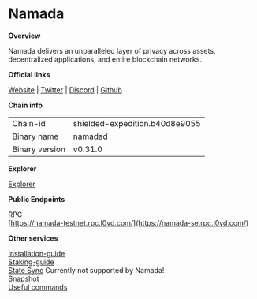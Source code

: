 # Namada

**Overview**

Namada delivers an unparalleled layer of privacy across assets, decentralized applications, and entire blockchain networks.

**Official links**

[Website](https://namada.net/) | [Twitter](https://twitter.com/namada) | [Discord](https://discord.com/invite/namada) | [Github](https://github.com/anoma/namada)

**Chain info**

|  |  |
| ------ | ------ |
| Chain-id | shielded-expedition.b40d8e9055 |
| Binary name | namadad |
| Binary version | v0.31.0 |


**Explorer**

[Explorer](https://namada.info/)

**Public Endpoints**

RPC\
[https://namada-testnet.rpc.l0vd.com/](https://namada-se.rpc.l0vd.com/)



**Other services**

[Installation-guide](installation-guide/)\
[Staking-guide](staking-guide)\
[State Sync](state-sync/) Currently not supported by Namada!\
[Snapshot](snapshot/)\
[Useful commands](useful-commands/)
